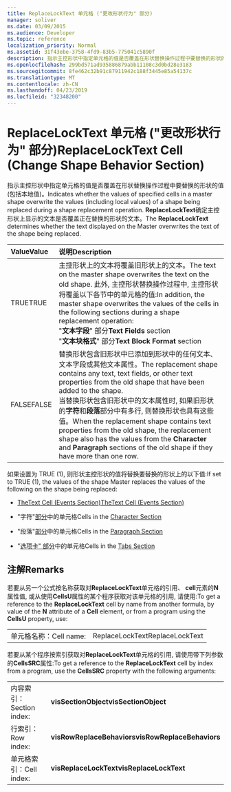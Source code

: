 ```yaml
---
title: ReplaceLockText 单元格 ("更改形状行为" 部分)
manager: soliver
ms.date: 03/09/2015
ms.audience: Developer
ms.topic: reference
localization_priority: Normal
ms.assetid: 31f43ebe-3758-4fd9-83b5-775041c5890f
description: 指示主控形状中指定单元格的值是否覆盖在形状替换操作过程中要替换的形状的值 (包括本地值)。 ReplaceLockText 确定主控形状上显示的文本是否覆盖正在替换的形状的文本。
ms.openlocfilehash: 299bd571ad935886879abb11108c3d0bd28e3183
ms.sourcegitcommit: 8fe462c32b91c87911942c188f3445e85a54137c
ms.translationtype: MT
ms.contentlocale: zh-CN
ms.lasthandoff: 04/23/2019
ms.locfileid: "32348200"
---
```

# <a name="replacelocktext-cell-change-shape-behavior-section"></a><span data-ttu-id="dc0d2-104">ReplaceLockText 单元格 ("更改形状行为" 部分)</span><span class="sxs-lookup"><span data-stu-id="dc0d2-104">ReplaceLockText Cell (Change Shape Behavior Section)</span></span>

<span data-ttu-id="dc0d2-105">指示主控形状中指定单元格的值是否覆盖在形状替换操作过程中要替换的形状的值 (包括本地值)。</span><span class="sxs-lookup"><span data-stu-id="dc0d2-105">Indicates whether the values of specified cells in a master shape overwrite the values (including local values) of a shape being replaced during a shape replacement operation.</span></span> <span data-ttu-id="dc0d2-106">**ReplaceLockText**确定主控形状上显示的文本是否覆盖正在替换的形状的文本。</span><span class="sxs-lookup"><span data-stu-id="dc0d2-106">The **ReplaceLockText** determines whether the text displayed on the Master overwrites the text of the shape being replaced.</span></span> 
  
|<span data-ttu-id="dc0d2-107">**Value**</span><span class="sxs-lookup"><span data-stu-id="dc0d2-107">**Value**</span></span>|<span data-ttu-id="dc0d2-108">**说明**</span><span class="sxs-lookup"><span data-stu-id="dc0d2-108">**Description**</span></span>|
|:-----|:-----|
|<span data-ttu-id="dc0d2-109">TRUE</span><span class="sxs-lookup"><span data-stu-id="dc0d2-109">TRUE</span></span>  <br/> | <span data-ttu-id="dc0d2-110">主控形状上的文本将覆盖旧形状上的文本。</span><span class="sxs-lookup"><span data-stu-id="dc0d2-110">The text on the master shape overwrites the text on the old shape.</span></span> <span data-ttu-id="dc0d2-111">此外, 主控形状替换操作过程中, 主控形状将覆盖以下各节中的单元格的值:</span><span class="sxs-lookup"><span data-stu-id="dc0d2-111">In addition, the master shape overwrites the values of the cells in the following sections during a shape replacement operation:</span></span>  <br/> <span data-ttu-id="dc0d2-112">"**文本字段**" 部分</span><span class="sxs-lookup"><span data-stu-id="dc0d2-112">**Text Fields** section</span></span>  <br/> <span data-ttu-id="dc0d2-113">"**文本块格式**" 部分</span><span class="sxs-lookup"><span data-stu-id="dc0d2-113">**Text Block Format** section</span></span>  <br/> |
|<span data-ttu-id="dc0d2-114">FALSE</span><span class="sxs-lookup"><span data-stu-id="dc0d2-114">FALSE</span></span>  <br/> |<span data-ttu-id="dc0d2-115">替换形状包含旧形状中已添加到形状中的任何文本、文本字段或其他文本属性。</span><span class="sxs-lookup"><span data-stu-id="dc0d2-115">The replacement shape contains any text, text fields, or other text properties from the old shape that have been added to the shape.</span></span>  <br/> <span data-ttu-id="dc0d2-116">当替换形状包含旧形状中的文本属性时, 如果旧形状的**字符**和**段落**部分中有多行, 则替换形状也具有这些值。</span><span class="sxs-lookup"><span data-stu-id="dc0d2-116">When the replacement shape contains text properties from the old shape, the replacement shape also has the values from the **Character** and **Paragraph** sections of the old shape if they have more than one row.</span></span>  <br/> |
   
<span data-ttu-id="dc0d2-117">如果设置为 TRUE (1), 则形状主控形状的值将替换要替换的形状上的以下值:</span><span class="sxs-lookup"><span data-stu-id="dc0d2-117">If set to TRUE (1), the values of the shape Master replaces the values of the following on the shape being replaced:</span></span>
  
- [<span data-ttu-id="dc0d2-118">TheText Cell (Events Section)</span><span class="sxs-lookup"><span data-stu-id="dc0d2-118">TheText Cell (Events Section)</span></span>](thetext-cell-events-section.md)
    
- <span data-ttu-id="dc0d2-119">"字符"[部分](character-section.md)中的单元格</span><span class="sxs-lookup"><span data-stu-id="dc0d2-119">Cells in the [Character Section](character-section.md)</span></span>
    
- <span data-ttu-id="dc0d2-120">"段落"[部分](paragraph-section.md)中的单元格</span><span class="sxs-lookup"><span data-stu-id="dc0d2-120">Cells in the [Paragraph Section](paragraph-section.md)</span></span>
    
- <span data-ttu-id="dc0d2-121">"[选项卡" 部分](tabs-section.md)中的单元格</span><span class="sxs-lookup"><span data-stu-id="dc0d2-121">Cells in the [Tabs Section](tabs-section.md)</span></span>
    
## <a name="remarks"></a><span data-ttu-id="dc0d2-122">注解</span><span class="sxs-lookup"><span data-stu-id="dc0d2-122">Remarks</span></span>

<span data-ttu-id="dc0d2-123">若要从另一个公式按名称获取对**ReplaceLockText**单元格的引用、 **cell**元素的**N**属性值, 或从使用**CellsU**属性的某个程序获取对该单元格的引用, 请使用:</span><span class="sxs-lookup"><span data-stu-id="dc0d2-123">To get a reference to the **ReplaceLockText** cell by name from another formula, by value of the **N** attribute of a **Cell** element, or from a program using the **CellsU** property, use:</span></span> 
  
|||
|:-----|:-----|
| <span data-ttu-id="dc0d2-124">单元格名称：</span><span class="sxs-lookup"><span data-stu-id="dc0d2-124">Cell name:</span></span>  <br/> | <span data-ttu-id="dc0d2-125">ReplaceLockText</span><span class="sxs-lookup"><span data-stu-id="dc0d2-125">ReplaceLockText</span></span>  <br/> |
   
<span data-ttu-id="dc0d2-126">若要从某个程序按索引获取对**ReplaceLockText**单元格的引用, 请使用带下列参数的**CellsSRC**属性:</span><span class="sxs-lookup"><span data-stu-id="dc0d2-126">To get a reference to the **ReplaceLockText** cell by index from a program, use the **CellsSRC** property with the following arguments:</span></span> 
  
|||
|:-----|:-----|
| <span data-ttu-id="dc0d2-127">内容索引：</span><span class="sxs-lookup"><span data-stu-id="dc0d2-127">Section index:</span></span>  <br/> |<span data-ttu-id="dc0d2-128">**visSectionObject**</span><span class="sxs-lookup"><span data-stu-id="dc0d2-128">**visSectionObject**</span></span> <br/> |
| <span data-ttu-id="dc0d2-129">行索引：</span><span class="sxs-lookup"><span data-stu-id="dc0d2-129">Row index:</span></span>  <br/> |<span data-ttu-id="dc0d2-130">**visRowReplaceBehaviors**</span><span class="sxs-lookup"><span data-stu-id="dc0d2-130">**visRowReplaceBehaviors**</span></span> <br/> |
| <span data-ttu-id="dc0d2-131">单元格索引：</span><span class="sxs-lookup"><span data-stu-id="dc0d2-131">Cell index:</span></span>  <br/> |<span data-ttu-id="dc0d2-132">**visReplaceLockText**</span><span class="sxs-lookup"><span data-stu-id="dc0d2-132">**visReplaceLockText**</span></span> <br/> |
   

